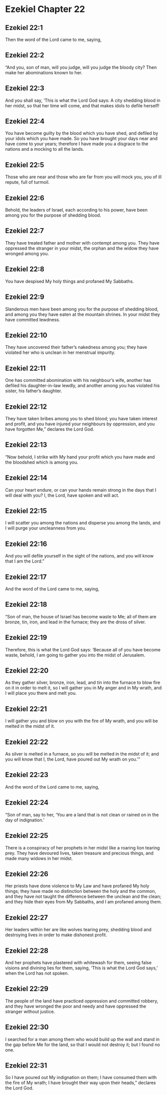 # Ezekiel Chapter 22

## Ezekiel 22:1

Then the word of the Lord came to me, saying,

## Ezekiel 22:2

“And you, son of man, will you judge, will you judge the bloody city? Then make her abominations known to her.

## Ezekiel 22:3

And you shall say, ‘This is what the Lord God says: A city shedding blood in her midst, so that her time will come, and that makes idols to defile herself!

## Ezekiel 22:4

You have become guilty by the blood which you have shed, and defiled by your idols which you have made. So you have brought your days near and have come to your years; therefore I have made you a disgrace to the nations and a mocking to all the lands.

## Ezekiel 22:5

Those who are near and those who are far from you will mock you, you of ill repute, full of turmoil.

## Ezekiel 22:6

Behold, the leaders of Israel, each according to his power, have been among you for the purpose of shedding blood.

## Ezekiel 22:7

They have treated father and mother with contempt among you. They have oppressed the stranger in your midst, the orphan and the widow they have wronged among you.

## Ezekiel 22:8

You have despised My holy things and profaned My Sabbaths.

## Ezekiel 22:9

Slanderous men have been among you for the purpose of shedding blood, and among you they have eaten at the mountain shrines. In your midst they have committed lewdness.

## Ezekiel 22:10

They have uncovered their father’s nakedness among you; they have violated her who is unclean in her menstrual impurity.

## Ezekiel 22:11

One has committed abomination with his neighbour’s wife, another has defiled his daughter-in-law lewdly, and another among you has violated his sister, his father’s daughter.

## Ezekiel 22:12

They have taken bribes among you to shed blood; you have taken interest and profit, and you have injured your neighbours by oppression, and you have forgotten Me,” declares the Lord God.

## Ezekiel 22:13

“Now behold, I strike with My hand your profit which you have made and the bloodshed which is among you.

## Ezekiel 22:14

Can your heart endure, or can your hands remain strong in the days that I will deal with you? I, the Lord, have spoken and will act.

## Ezekiel 22:15

I will scatter you among the nations and disperse you among the lands, and I will purge your uncleanness from you.

## Ezekiel 22:16

And you will defile yourself in the sight of the nations, and you will know that I am the Lord.”

## Ezekiel 22:17

And the word of the Lord came to me, saying,

## Ezekiel 22:18

“Son of man, the house of Israel has become waste to Me; all of them are bronze, tin, iron, and lead in the furnace; they are the dross of silver.

## Ezekiel 22:19

Therefore, this is what the Lord God says: ‘Because all of you have become waste, behold, I am going to gather you into the midst of Jerusalem.

## Ezekiel 22:20

As they gather silver, bronze, iron, lead, and tin into the furnace to blow fire on it in order to melt it, so I will gather you in My anger and in My wrath, and I will place you there and melt you.

## Ezekiel 22:21

I will gather you and blow on you with the fire of My wrath, and you will be melted in the midst of it.

## Ezekiel 22:22

As silver is melted in a furnace, so you will be melted in the midst of it; and you will know that I, the Lord, have poured out My wrath on you.’”

## Ezekiel 22:23

And the word of the Lord came to me, saying,

## Ezekiel 22:24

“Son of man, say to her, ‘You are a land that is not clean or rained on in the day of indignation.’

## Ezekiel 22:25

There is a conspiracy of her prophets in her midst like a roaring lion tearing prey. They have devoured lives, taken treasure and precious things, and made many widows in her midst.

## Ezekiel 22:26

Her priests have done violence to My Law and have profaned My holy things; they have made no distinction between the holy and the common, and they have not taught the difference between the unclean and the clean; and they hide their eyes from My Sabbaths, and I am profaned among them.

## Ezekiel 22:27

Her leaders within her are like wolves tearing prey, shedding blood and destroying lives in order to make dishonest profit.

## Ezekiel 22:28

And her prophets have plastered with whitewash for them, seeing false visions and divining lies for them, saying, ‘This is what the Lord God says,’ when the Lord has not spoken.

## Ezekiel 22:29

The people of the land have practiced oppression and committed robbery, and they have wronged the poor and needy and have oppressed the stranger without justice.

## Ezekiel 22:30

I searched for a man among them who would build up the wall and stand in the gap before Me for the land, so that I would not destroy it; but I found no one.

## Ezekiel 22:31

So I have poured out My indignation on them; I have consumed them with the fire of My wrath; I have brought their way upon their heads,” declares the Lord God.
